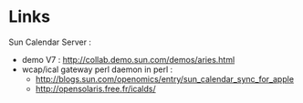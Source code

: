 # Links #


Sun Calendar Server :
  * demo V7 : http://collab.demo.sun.com/demos/aries.html
  * wcap/ical gateway perl daemon in perl :
    * http://blogs.sun.com/openomics/entry/sun_calendar_sync_for_apple
    * http://opensolaris.free.fr/icalds/